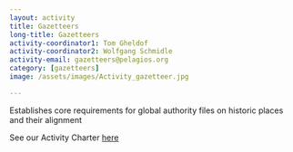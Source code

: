 ```yaml
---
layout: activity
title: Gazetteers
long-title: Gazetteers
activity-coordinator1: Tom Gheldof
activity-coordinator2: Wolfgang Schmidle
activity-email: gazetteers@pelagios.org
category: [gazetteers]
image: /assets/images/Activity_gazetteer.jpg

---
```


Establishes core requirements for global authority files on historic places and their alignment

See our Activity Charter <a href="https://docs.google.com/document/d/1NyIrVYX6ThMhykyxgV7H_HJud2gwkpPGtj2PZVDcXi8/edit">here</a> 
